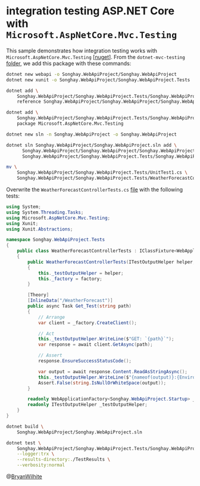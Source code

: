 # integration testing ASP.NET Core with `Microsoft.AspNetCore.Mvc.Testing`

This sample demonstrates how integration testing works with `Microsoft.AspNetCore.Mvc.Testing` [[nuget](https://www.nuget.org/packages/Microsoft.AspNetCore.Mvc.Testing)]. From the `dotnet-mvc-testing` [folder](../dotnet-mvc-testing), we add this package with these commands:

```bash
dotnet new webapi -o Songhay.WebApiProject/Songhay.WebApiProject
dotnet new xunit -o Songhay.WebApiProject/Songhay.WebApiProject.Tests

dotnet add \
    Songhay.WebApiProject/Songhay.WebApiProject.Tests/Songhay.WebApiProject.Tests.csproj \
    reference Songhay.WebApiProject/Songhay.WebApiProject/Songhay.WebApiProject.csproj

dotnet add \
    Songhay.WebApiProject/Songhay.WebApiProject.Tests/Songhay.WebApiProject.Tests.csproj \
    package Microsoft.AspNetCore.Mvc.Testing

dotnet new sln -n Songhay.WebApiProject -o Songhay.WebApiProject

dotnet sln Songhay.WebApiProject/Songhay.WebApiProject.sln add \
      Songhay.WebApiProject/Songhay.WebApiProject/Songhay.WebApiProject.csproj \
      Songhay.WebApiProject/Songhay.WebApiProject.Tests/Songhay.WebApiProject.Tests.csproj

mv \
    Songhay.WebApiProject/Songhay.WebApiProject.Tests/UnitTest1.cs \
    Songhay.WebApiProject/Songhay.WebApiProject.Tests/WeatherForecastControllerTests.cs
```

Overwrite the `WeatherForecastControllerTests.cs` [file](./Songhay.WebApiProject/Songhay.WebApiProject.Tests/WeatherForecastControllerTests.cs) with the following tests:

```csharp
using System;
using System.Threading.Tasks;
using Microsoft.AspNetCore.Mvc.Testing;
using Xunit;
using Xunit.Abstractions;

namespace Songhay.WebApiProject.Tests
{
    public class WeatherForecastControllerTests : IClassFixture<WebApplicationFactory<Songhay.WebApiProject.Startup>>
    {
        public WeatherForecastControllerTests(ITestOutputHelper helper, WebApplicationFactory<Songhay.WebApiProject.Startup> factory)
        {
            this._testOutputHelper = helper;
            this._factory = factory;
        }

        [Theory]
        [InlineData("/WeatherForecast")]
        public async Task Get_Test(string path)
        {
            // Arrange
            var client = _factory.CreateClient();

            // Act
            this._testOutputHelper.WriteLine($"GET: `{path}`");
            var response = await client.GetAsync(path);

            // Assert
            response.EnsureSuccessStatusCode();

            var output = await response.Content.ReadAsStringAsync();
            this._testOutputHelper.WriteLine($"{nameof(output)}:{Environment.NewLine}{output ?? "[null]"}");
            Assert.False(string.IsNullOrWhiteSpace(output));
        }

        readonly WebApplicationFactory<Songhay.WebApiProject.Startup> _factory;
        readonly ITestOutputHelper _testOutputHelper;
    }
}
```

```bash
dotnet build \
    Songhay.WebApiProject/Songhay.WebApiProject.sln

dotnet test \
    Songhay.WebApiProject/Songhay.WebApiProject.Tests/Songhay.WebApiProject.Tests.csproj \
    --logger:trx \
    --results-directory:./TestResults \
    --verbosity:normal
```

@[BryanWilhite](https://twitter.com/BryanWilhite)
